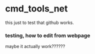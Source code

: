 # cmd_tools_net
this just to test that github works.

### testing, how to edit from webpage
maybe it actually work??????
